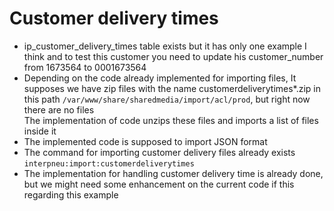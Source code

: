 # Customer delivery times

* ip\_customer\_delivery\_times table exists but it has only one example I think and to test this customer you need to update his customer\_number from 1673564 to 0001673564
* Depending on the code already implemented for importing files, It supposes we have zip files with the name customerdeliverytimes\*.zip in this path `/var/www/share/sharedmedia/import/acl/prod`, but right now there are no files\
  The implementation of code unzips these files and imports a list of files inside it
* The implemented code is supposed to import JSON format
* The command for importing customer delivery files already exists `interpneu:import:customerdeliverytimes`
* The implementation for handling customer delivery time is already done, but we might need some enhancement on the current code if this regarding this example
